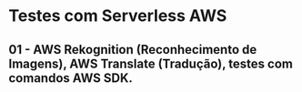 # Testes com Serverless AWS
## 01 - AWS Rekognition (Reconhecimento de Imagens), AWS Translate (Tradução), testes com comandos AWS SDK.
